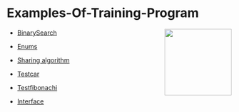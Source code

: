 # Examples-Of-Training-Program





<img src="https://cloud.githubusercontent.com/assets/24522089/21962098/41a510c8-db36-11e6-95ef-eb392a0a1919.png" align="right" width="150px" height="150px" /> 

















* [BinarySearch] 

* [Enums]

* [Sharing algorithm]

*  [Testcar]

*  [Testfibonachi]
*  [Interface]
















[Delegate]:https://github.com/lusinekh/Examples-Of-Training-Program/tree/master/Interface
[Interface]:https://github.com/lusinekh/Examples-Of-Training-Program/tree/master/Interface
[Testfibonachi]:https://github.com/lusinekh/Examples-Of-Training-Program/tree/master/Testfibonachi
[Testcar]:     https://github.com/lusinekh/Examples-Of-Training-Program/tree/master/Testcar
 [Sharing algorithm]:https://github.com/lusinekh/Examples-Of-Training-Program/tree/master/Sharing%20algorithm 
 [Enums]:        https://github.com/lusinekh/Examples-Of-Training-Program/tree/master/Enums
[BinarySearch]: https://github.com/lusinekh/Examples-Of-Training-Program/tree/master/BinarySearch
